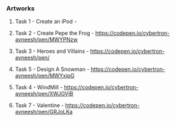 ### Artworks

1. Task 1 - Create an iPod - 

2. Task 2 - Create Pepe the Frog - https://codepen.io/cybertron-avneesh/pen/MWYPNzw

3. Task 3 - Heroes and Villains - https://codepen.io/cybertron-avneesh/pen/

4. Task 5 - Design A Snowman - https://codepen.io/cybertron-avneesh/pen/MWYxjpG

5. Task 4 - WindMill - https://codepen.io/cybertron-avneesh/pen/XWJGVjB

6. Task 7 - Valentine - https://codepen.io/cybertron-avneesh/pen/GRJoLKa
